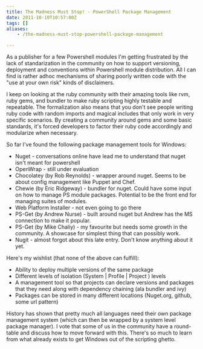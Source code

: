 ```yaml
---
title: The Madness Must Stop! - PowerShell Package Management
date: 2011-10-10T10:57:00Z
tags: []
aliases:
    - /the-madness-must-stop-powershell-package-management

---
```



As a publisher for a few Powershell modules I'm getting frustrated by the lack of standarization in the community on how to support versioning, deployment and conventions within Powershell module distribution. All I can find is rather adhoc mechanisms of sharing poorly written code with the "use at your own risk" kinds of disclaimers. 

<!-- more -->

I keep on looking at the ruby community with their amazing tools like rvm, ruby gems, and bundler to make ruby scripting highly testable and repeatable. The formalization also means that you don't see people writing ruby code with random imports and magical includes that only work in very specific scenarios. By creating a community around gems and some basic standards, it's forced developers to factor their ruby code accordingly and modularize when necessary.

So far I've found the following package management tools for Windows:

* Nuget - conversations online have lead me to understand that nuget isn't meant for powershell
* OpenWrap - still under evaluation
* Chocolatey (by Rob Reynolds) - wrapper around nuget. Seems to be about config management like Puppet and Chef.
* Chewie (by Eric Ridgeway) - bundler for nuget. Could have some input on how to manage PS module packages. Potential to be the front end for managing suites of modules.
* Web Platform Installer - not even going to go there
* PS-Get (by Andrew Nurse) - built around nuget but Andrew has the MS connection to make it popular.
* PS-Get (by Mike Chaliy) - my favourite but needs some growth in the community. A showcase for simplest thing that can possibly work.
* Nugit - almost forgot about this late entry. Don't know anything about it yet.

Here's my wishlist (that none of the above can fulfill):

* Ability to deploy multiple versions of the same package
* Different levels of isolation (System | Profile | Project ) levels
* A management tool so that projects can declare versions and packages that they need along with dependency chaining (ala bundler and ivy)
* Packages can be stored in many different locations (Nuget.org, github, some url pattern)

History has shown that pretty much all languages need their own package management system (which can then be wrapped by a system level package manager). I vote that some of us in the community have a round-table and discuss how to move forward with this. There's so much to learn from what already exists to get Windows out of the scripting ghetto.


